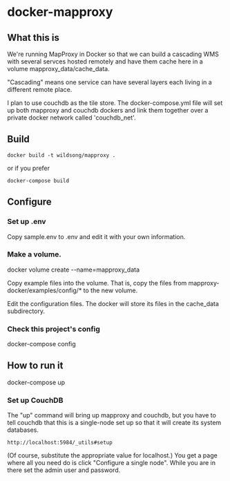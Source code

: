 # docker-mapproxy

## What this is

We're running MapProxy in Docker so that we can build a cascading WMS
with several servces hosted remotely and have them cache here in a
volume mapproxy_data/cache_data.

"Cascading" means one service can have several layers each living in a different remote place.

I plan to use couchdb as the tile store. The docker-compose.yml file will set up both mapproxy
and couchdb dockers and link them together over a private docker network called 'couchdb_net'.

## Build

    docker build -t wildsong/mapproxy .

or if you prefer

    docker-compose build

## Configure

### Set up .env

Copy sample.env to .env and edit it with your own information.

### Make a volume.

   docker volume create --name=mapproxy_data

Copy example files into the volume.
That is, copy the files from mapproxy-docker/examples/config/* to the new volume.

Edit the configuration files.
The docker will store its files in the cache_data subdirectory.

### Check this project's config

   docker-compose config

## How to run it

   docker-compose up

### Set up CouchDB

The "up" command will bring up mapproxy and couchdb, but you have to tell couchdb
that this is a single-node set up so that it will create its system databases.

    http://localhost:5984/_utils#setup

(Of course, substitute the appropriate value for localhost.) You get a page
where all you need do is click "Configure a single node". While you are in there
set the admin user and password.




